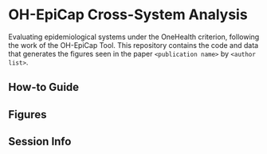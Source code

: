 # OH-EpiCap Cross-System Analysis
Evaluating epidemiological systems under the OneHealth criterion, following the work of the OH-EpiCap Tool. This repository contains the code and data that generates the figures seen in the paper ```<publication name>``` by ```<author list>```.

## How-to Guide

## Figures

## Session Info
